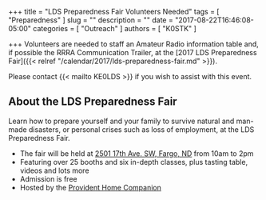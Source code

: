 +++
title = "LDS Preparedness Fair Volunteers Needed"
tags = [ "Preparedness"  ]
slug = ""
description = ""
date = "2017-08-22T16:46:08-05:00"
categories = [ "Outreach" ]
authors = [ "K0STK" ]

+++
Volunteers are needed to staff an Amateur Radio information table and, if
possible the RRRA Communication Trailer, at the
[2017 LDS Preparedness Fair]({{< relref "/calendar/2017/lds-preparedness-fair.md" >}}).

Please contact {{< mailto KE0LDS >}} if you wish to assist with this event.
<!--more-->

## About the LDS Preparedness Fair

Learn how to prepare yourself and your family to survive natural and
man-made disasters, or personal crises such as loss of employment, at
the LDS Preparedness Fair.

* The fair will be held at [2501 17th Ave. SW, Fargo, ND](https://goo.gl/maps/VRknAC8pC1L2) from 10am to 2pm
* Featuring over 25 booths and six in-depth classes, plus tasting table, videos and lots more
* Admission is free
* Hosted by the
[Provident Home Companion](http://www.providenthomecompanion.com/)
